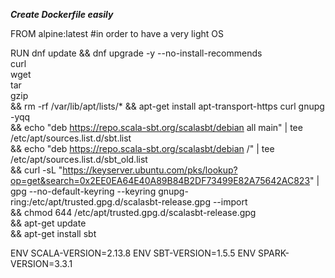 ***Create Dockerfile easily***

FROM alpine:latest
#in order to have a very light OS

RUN dnf update && dnf upgrade -y --no-install-recommends \
    curl \
    wget \
    tar \
    gzip \
    && rm -rf /var/lib/apt/lists/*
    && apt-get install apt-transport-https curl gnupg -yqq \
    && echo "deb https://repo.scala-sbt.org/scalasbt/debian all main" | tee /etc/apt/sources.list.d/sbt.list \
    && echo "deb https://repo.scala-sbt.org/scalasbt/debian /" | tee /etc/apt/sources.list.d/sbt_old.list \
    && curl -sL "https://keyserver.ubuntu.com/pks/lookup?op=get&search=0x2EE0EA64E40A89B84B2DF73499E82A75642AC823" | gpg --no-default-keyring --keyring gnupg-ring:/etc/apt/trusted.gpg.d/scalasbt-release.gpg --import \
    && chmod 644 /etc/apt/trusted.gpg.d/scalasbt-release.gpg \
    && apt-get update \
    && apt-get install sbt




ENV SCALA-VERSION=2.13.8
ENV SBT-VERSION=1.5.5
ENV SPARK-VERSION=3.3.1

